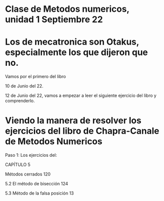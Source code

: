 # Clase de Metodos numericos, unidad 1 Septiembre 22
# Los de mecatronica son Otakus, especialmente los que dijeron que no.
Vamos por el primero del libro

10 de Junio del 22.

12 de Junio del 22, vamos a empezar a leer el siguiente ejercicio del libro y comprenderlo.


# Viendo la manera de resolver los ejercicios del libro de Chapra-Canale de Metodos Numericos

Paso 1: Los ejercicios del:

CAPÍTULO 5

Métodos cerrados 120

5.2 El método de bisección 124

5.3 Método de la falsa posición 13
